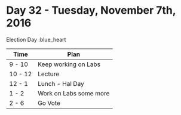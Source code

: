 # Day 32 - Tuesday, November 7th, 2016

Election Day :blue_heart


Time        |   Plan   |
----------------|-------
9 - 10 | Keep working on Labs
10 - 12      | Lecture
12 - 1    | Lunch - Hal Day 
1 - 2 | Work on Labs some more
2 - 6 | Go Vote
